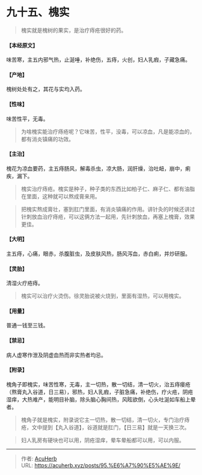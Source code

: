 # 九十五、槐实


> 槐实就是槐树的果实，是治疗痔疮很好的药。

#### 【本经原文】
味苦寒，主五内邪气热，止涎唾，补绝伤，五痔，火创，妇人乳瘕，子藏急痛。
#### 【产地】
槐树处处有之，其花与实均入药。
#### 【性味】
味苦性平，无毒。

> 为啥槐实能治疗痔疮呢？它味苦，性平，没毒，可以凉血，凡是能凉血的，都有消炎镇痛的功效。

#### 【主治】
槐花为凉血要药，主五痔肠风，解毒杀虫，凉大肠，润肝燥，治吐衄，崩中，痢疾，漏下。

> 槐实治疗痔疮。槐实是种子，种子类的东西比如柏子仁、麻子仁、都有油脂在里面，这种就可以熬成膏来用。

> 把槐实熬成膏壮，塞到肛门里面，有消炎镇痛的作用。讲针灸的时候还讲过针刺放血治疗痔疮，可以这俩方法一起用，先针刺放血，再塞上槐膏，效果更佳。

#### 【大明】
主五痔，心痛，眼赤，杀腹脏虫，及皮肤风热，肠风泻血，赤白痢，并炒研服。
#### 【灵胎】
清湿火疗疮痔。

> 槐实可以治疗火烫伤。徐灵胎说被火烧到，里面有湿热，可以用槐实。

#### 【用量】
普通一钱至三钱。
#### 【禁忌】
病人虚寒作泄及阴虚血热而非实热者均忌。
#### 【附录】
槐角子即槐实，味苦性寒，无毒，主一切热，散一切结，清一切火，治五痔瘘疮（熬膏丸入谷道，日三易），邪热，妇人乳瘕，子脏急痛，补绝伤，疗火疮，阴疮湿痒，大热难产，能明目补脑，除头脑心胸间热，风眩欲倒，心头吐涎如车船上晕者。

> 槐角子就是槐实，附录说它主一切热，散一切结，清一切火，专门治疗痔疮，文中提到【丸入谷道】，谷道就是肛门，【日三易】就是一天换三次。

> 妇人乳房有硬块也可以用，阴疮湿痒，晕车晕船都可以用，可以内服。

---

> 作者: [AcuHerb](https://acuherb.xyz)  
> URL: https://acuherb.xyz/posts/95.%E6%A7%90%E5%AE%9E/  

